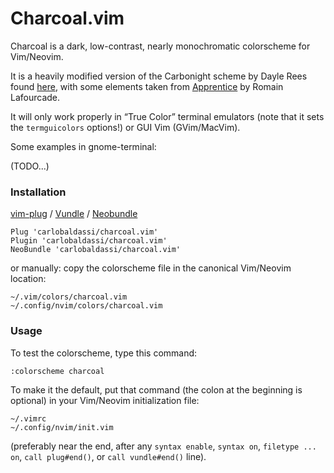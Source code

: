 # Charcoal.vim

Charcoal is a dark, low-contrast, nearly monochromatic colorscheme for Vim/Neovim.

It is a heavily modified version of the Carbonight scheme by Dayle Rees found [here](https://github.com/daylerees/colour-schemes), with some elements taken from [Apprentice](https://github.com/romainl/Apprentice) by Romain Lafourcade.

It will only work properly in “True Color” terminal emulators (note that it sets the `termguicolors` options!) or GUI Vim (GVim/MacVim).

Some examples in gnome-terminal:

(TODO...)

### Installation

[vim-plug](https://github.com/junegunn/vim-plug) / [Vundle](https://github.com/gmarik/Vundle.vim) / [Neobundle](https://github.com/Shougo/neobundle.vim)

```vim
Plug 'carlobaldassi/charcoal.vim'
Plugin 'carlobaldassi/charcoal.vim'
NeoBundle 'carlobaldassi/charcoal.vim'
```

or manually: copy the colorscheme file in the canonical Vim/Neovim location:

    ~/.vim/colors/charcoal.vim
    ~/.config/nvim/colors/charcoal.vim

### Usage

To test the colorscheme, type this command:

    :colorscheme charcoal

To make it the default, put that command (the colon at the beginning is optional) in your Vim/Neovim initialization file:

    ~/.vimrc
    ~/.config/nvim/init.vim

(preferably near the end, after any `syntax enable`, `syntax on`, `filetype ... on`, `call plug#end()`, or `call vundle#end()` line).
